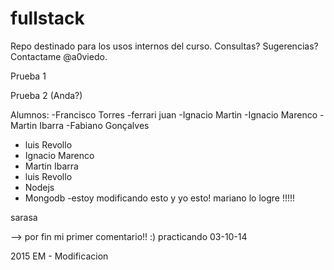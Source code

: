 ﻿fullstack
=========

Repo destinado para los usos internos del curso. Consultas? Sugerencias? Contactame @a0viedo.



Prueba 1

Prueba 2 (Anda?)

Alumnos:
-Francisco Torres
-ferrari juan
-Ignacio Martin
-Ignacio Marenco
-Martin Ibarra
-Fabiano Gonçalves
- luis Revollo
- Ignacio Marenco
- Martin Ibarra
- luis Revollo
- Nodejs
- Mongodb
-estoy modificando esto
y yo esto!
mariano
lo logre !!!!!

sarasa

--> por fin mi primer comentario!! :)
practicando 03-10-14


2015 EM - Modificacion
